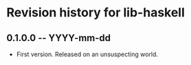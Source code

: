 # Revision history for lib-haskell

## 0.1.0.0 -- YYYY-mm-dd

* First version. Released on an unsuspecting world.
